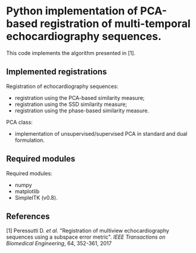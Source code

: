 # Python implementation of PCA-based registration of multi-temporal echocardiography sequences.

This code implements the algorithm presented in [1].

## Implemented registrations

Registration of echocardiography sequences:
 * registration using the PCA-based similarity measure;
 * registration using the SSD similarity measure;
 * registration using the phase-based similarity measure.

PCA class:
 * implementation of unsupervised/supervised PCA in standard and dual formulation.  

## Required modules
Required modules:
 * numpy
 * matplotlib
 * SimpleITK (v0.8).

## References

[1] Peressutti D. _et al._ "Registration of multiview echocardiography sequences using a subspace error metric".
_IEEE Transactions on Biomedical Engineering_, 64, 352-361, 2017 
